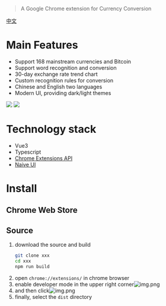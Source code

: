 > A Google Chrome extension for Currency Conversion

[中文](./README_ZH.md)
# Main Features
* Support 168 mainstream currencies and Bitcoin
* Support word recognition and conversion
* 30-day exchange rate trend chart
* Custom recognition rules for conversion
* Chinese and English two languages
* Modern UI, providing dark/light themes

![](https://raw.githubusercontent.com/cruldra/raws/main/uPic/UzciuJ.png)
![](https://raw.githubusercontent.com/cruldra/raws/main/uPic/bPRgcO.png)

# Technology stack
* Vue3
* Typescript
* [Chrome Extensions API](https://developer.chrome.com/docs/extensions/reference/)
* [Naive UI](https://github.com/TuSimple/naive-ui)


# Install
## Chrome Web Store

## Source
1. download the source and build
    ```bash
    git clone xxx
    cd xxx
    npm run build
    ```
2. open ``chrome://extensions/`` in chrome browser
3. enable developer mode in the upper right corner![img.png](https://raw.githubusercontent.com/cruldra/raws/main/uPic/2sS6Qq.png)
4. and then click![img.png](https://raw.githubusercontent.com/cruldra/raws/main/uPic/LXgJ1q.png)
5. finally, select the ``dist`` directory